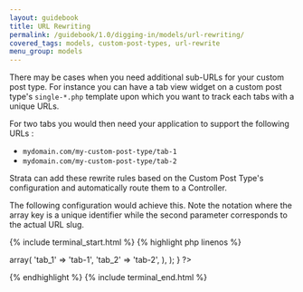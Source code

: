 ```yaml
---
layout: guidebook
title: URL Rewriting
permalink: /guidebook/1.0/digging-in/models/url-rewriting/
covered_tags: models, custom-post-types, url-rewrite
menu_group: models
---
```


There may be cases when you need additional sub-URLs for your custom post type. For instance you can have a tab view widget on a custom post type's `single-*.php` template upon which you want to track each tabs with a unique URLs.

For two tabs you would then need your application to support the following URLs :

* `mydomain.com/my-custom-post-type/tab-1`
* `mydomain.com/my-custom-post-type/tab-2`

Strata can add these rewrite rules based on the Custom Post Type's configuration and automatically route them to a Controller.

The following configuration would achieve this. Note the notation where the array key is a unique identifier while the second parameter corresponds to the actual URL slug.

{% include terminal_start.html %}
{% highlight php linenos %}
<?php
namespace App\Model;

class MyCPT extends AppCustomPostType
{
     public $routed = array(
        "rewrite" =>  array(
            'tab_1' => 'tab-1',
            'tab_2' => 'tab-2',
        ),
    );
}
?>
{% endhighlight %}
{% include terminal_end.html %}
